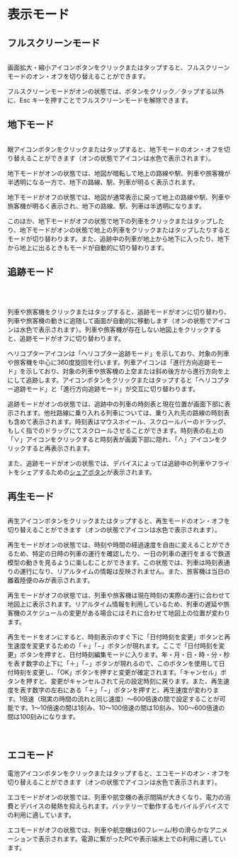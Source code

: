 # 表示モード

## フルスクリーンモード

<img :src="$withBase('/images/fullscreen-icon.jpg')" style="width: 50px;">

画面拡大・縮小アイコンボタンをクリックまたはタップすると、フルスクリーンモードのオン・オフを切り替えることができます。

フルスクリーンモードがオンの状態では、ボタンをクリック／タップする以外に、Esc キーを押すことでフルスクリーンモードを解除できます。

## 地下モード

<img :src="$withBase('/images/underground.jpg')" style="width: 662px;"> <img :src="$withBase('/images/eye-icon.jpg')" style="width: 49px; vertical-align: top;">

眼アイコンボタンをクリックまたはタップすると、地下モードのオン・オフを切り替えることができます（オンの状態でアイコンは水色で表示されます）。

地下モードがオンの状態では、地図が暗転して地上の路線や駅、列車や旅客機が半透明になる一方で、地下の路線、駅、列車が明るく表示されます。

地下モードがオフの状態では、地図が通常表示に戻って地上の路線や駅、列車や旅客機が明るく表示され、地下の路線、駅、列車は半透明になります。

このほか、地下モードがオフの状態で地下の列車をクリックまたはタップしたり、地下モードがオンの状態で地上の列車をクリックまたはタップしたりするとモードが切り替わります。また、追跡中の列車が地上から地下に入ったり、地下から地上に出るときもモードが自動的に切り替わります。

## 追跡モード

<img :src="$withBase('/images/helicopter-tracking.jpg')" style="width: 400px;"> <img :src="$withBase('/images/helicopter-icon.jpg')" style="width: 49px; vertical-align: top;"> <img :src="$withBase('/images/rear-tracking.jpg')" style="width: 400px;"> <img :src="$withBase('/images/train-icon.jpg')" style="width: 49px; vertical-align: top;">

列車や旅客機をクリックまたはタップすると、追跡モードがオンに切り替わり、列車や旅客機の動きに追随して画面が自動的に移動します（オンの状態でアイコンは水色で表示されます）。列車や旅客機が存在しない地図上をクリックすると、追跡モードがオフに切り替わります。

ヘリコプターアイコンは「ヘリコプター追跡モード」を示しており、対象の列車や旅客機を中心に360度旋回を行います。列車アイコンは「進行方向追跡モード」を示しており、対象の列車や旅客機の上空または斜め後方から進行方向を上にして追跡します。アイコンボタンをクリックまたはタップすると「ヘリコプター追跡モード」と「進行方向追跡モード」が交互に切り替わります。

追跡モードがオンの状態では、追跡中の列車の時刻表と現在位置が画面下部に表示されます。他社路線に乗り入れる列車については、乗り入れ先の路線の時刻表も含めて表示されます。時刻表はマウスホイール、スクロールバーのドラッグ、もしく指でのドラッグにてスクロールさせることができます。時刻表の右上の「∨」アイコンをクリックすると時刻表が画面下部に隠れ、「∧」アイコンをクリックすると再表示されます。

また、追跡モードがオンの状態では、デバイスによっては追跡中の列車やフライトをシェアするための[シェアボタン](./screen-and-operations.md#%E5%88%97%E8%BB%8A%E3%83%BB%E3%83%95%E3%83%A9%E3%82%A4%E3%83%88%E3%81%AE%E3%82%B7%E3%82%A7%E3%82%A2)が表示されます。

## 再生モード

<img :src="$withBase('/images/playback-icon.jpg')" style="width: 49px;">

再生アイコンボタンをクリックまたはタップすると、再生モードのオン・オフを切り替えることができます（オンの状態でアイコンは水色で表示されます）。

再生モードがオンの状態では、時刻や時間の経過速度を自由に変えることができるため、特定の日時の列車の運行を確認したり、一日の列車の運行をまるで鉄道模型の動きを見るように楽しむことができます。この状態では、列車は時刻表通りの運行になり、リアルタイムの情報は反映されません。また、旅客機は当日の離着陸便のみが表示されます。

再生モードがオフの状態では、列車や旅客機は現在時刻の実際の運行に合わせて地図上に表示されます。リアルタイム情報を利用しているため、列車の遅延や旅客機のスケジュールの変更がある場合にはそれに合わせて地図上の位置が変わります。

再生モードをオンにすると、時刻表示のすぐ下に「日付時刻を変更」ボタンと再生速度を変更するための「＋」「−」ボタンが現れます。ここで「日付時刻を変更」ボタンを押すと、日付時刻編集モードに入ります。年・月・日・時・分・秒を表す数字の上下に「＋」「−」ボタンが現れるので、このボタンを使用して日付時刻を変更し、「OK」ボタンを押すと変更が確定されます。「キャンセル」ボタンを押すと、変更がキャンセルされて元の設定時刻に戻ります。また、再生速度を表す数字の左右にある「＋」「−」ボタンを押すと、再生速度が変わります。1倍速（現実の時間の流れと同じ速度）〜600倍速の間で設定することが可能です。1〜10倍速の間は1刻み、10〜100倍速の間は10刻み、100〜600倍速の間は100刻みになります。

<img :src="$withBase('/images/clock-playback.jpg')" style="width: 141px;"> <img :src="$withBase('/images/clock-edit.jpg')" style="width: 292px; vertical-align: top;">

## エコモード

電池アイコンボタンをクリックまたはタップすると、エコモードのオン・オフを切り替えることができます（オンの状態でアイコンは水色で表示されます）。

エコモードがオンの状態では、列車や航空機の表示間隔が大きくなり、電力の消費とデバイスの発熱を抑えられます。バッテリーで動作するモバイルデバイスでの利用に適しています。

エコモードがオフの状態では、列車や航空機は60フレーム/秒の滑らかなアニメーションで表示されます。電源に繋がったPCや表示端末上での利用に適しています。

<img :src="$withBase('/images/battery-icon.jpg')" style="width: 49px; vertical-align: top;">
